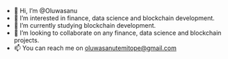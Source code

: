 - 👋 Hi, I’m @Oluwasanu
- 👀 I’m interested in finance, data science and blockchain development.
- 🌱 I’m currently studying blockchain development.
- 💞️ I’m looking to collaborate on any finance, data science and blockchain projects.
- 📫 You can reach me on oluwasanutemitope@gmail.com 

<!---
Oluwasanu/Oluwasanu is a ✨ special ✨ repository because its `README.md` (this file) appears on your GitHub profile.
You can click the Preview link to take a look at your changes.
--->
